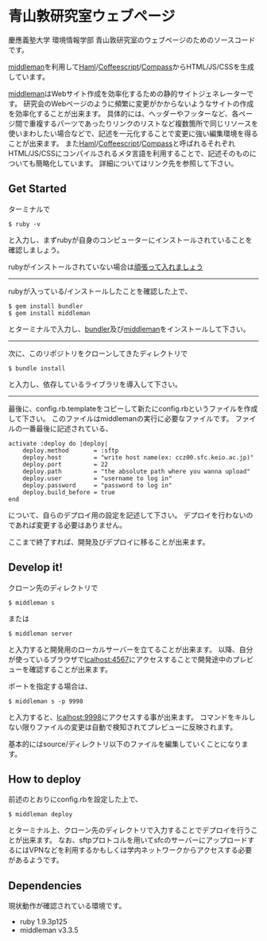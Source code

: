 青山敦研究室ウェブページ
=========

[middleman]: http://middlemanapp.com/
[bundler]: http://bundler.io/

慶應義塾大学 環境情報学部 青山敦研究室のウェブページのためのソースコードです。

[middleman][middleman]を利用して[Haml](http://haml.info/)/[Coffeescript](http://coffeescript.org/)/[Compass](http://compass-style.org/)からHTML/JS/CSSを生成しています。

[middleman][middleman]はWebサイト作成を効率化するための静的サイトジェネレーターです。
研究会のWebページのように頻繁に変更がかからないようなサイトの作成を効率化することが出来ます。
具体的には、ヘッダーやフッターなど、各ページ間で重複するパーツであったりリンクのリストなど複数箇所で同じリソースを使いまわしたい場合などで、記述を一元化することで変更に強い編集環境を得ることが出来ます。
また[Haml](http://haml.info/)/[Coffeescript](http://coffeescript.org/)/[Compass](http://compass-style.org/)と呼ばれるそれぞれHTML/JS/CSSにコンパイルされるメタ言語を利用することで、記述そのものについても簡略化しています。
詳細についてはリンク先を参照して下さい。

## Get Started

ターミナルで

	$ ruby -v

と入力し、まずrubyが自身のコンピューターにインストールされていることを確認しましょう。

rubyがインストールされていない場合は[頑張って入れましょう](https://www.google.co.jp/search?q=ruby+インストール&ie=utf-8&oe=utf-8&aq=t&rls=org.mozilla:ja-JP-mac:official&hl=ja&client=firefox-a)

---

rubyが入っている/インストールしたことを確認した上で、

	$ gem install bundler
	$ gem install middleman

とターミナルで入力し、[bundler][bundler]及び[middleman][middleman]をインストールして下さい。

---

次に、このリポジトリをクローンしてきたディレクトリで

	$ bundle install

と入力し、依存しているライブラリを導入して下さい。

---

最後に、config.rb.templateをコピーして新たにconfig.rbというファイルを作成して下さい。
このファイルはmiddlemanの実行に必要なファイルです。
ファイルの一番最後に記述されている、

	activate :deploy do |deploy|
		deploy.method       = :sftp
		deploy.host         = "write host name(ex: ccz00.sfc.keio.ac.jp)"
        deploy.port         = 22
		deploy.path         = "the absolute path where you wanna upload"
		deploy.user         = "username to log in"
		deploy.password     = "password to log in"
		deploy.build_before = true
	end

について、自らのデプロイ用の設定を記述して下さい。
デプロイを行わないのであれば変更する必要はありません。

ここまで終了すれば、開発及びデプロイに移ることが出来ます。

## Develop it!

クローン先のディレクトリで

	$ middleman s

または

	$ middleman server

と入力すると開発用のローカルサーバーを立てることが出来ます。
以降、自分が使っているブラウザで[lcalhost:4567](localhost:4567)にアクセスすることで開発途中のプレビューを確認することが出来ます。

ポートを指定する場合は、

    $ middleman s -p 9998

と入力すると、[lcalhost:9998](localhost:9998)にアクセスする事が出来ます。
コマンドをキルしない限りファイルの変更は自動で検知されてプレビューに反映されます。

基本的にはsource/ディレクトリ以下のファイルを編集していくことになります。

## How to deploy

前述のとおりにconfig.rbを設定した上で、

	$ middleman deploy

とターミナル上、クローン先のディレクトリで入力することでデプロイを行うことが出来ます。
なお、sftpプロトコルを用いてsfcのサーバーにアップロードするにはVPNなどを利用するかもしくは学内ネットワークからアクセスする必要があるようです。

## Dependencies

現状動作が確認されている環境です。

- ruby 1.9.3p125
- middleman v3.3.5
